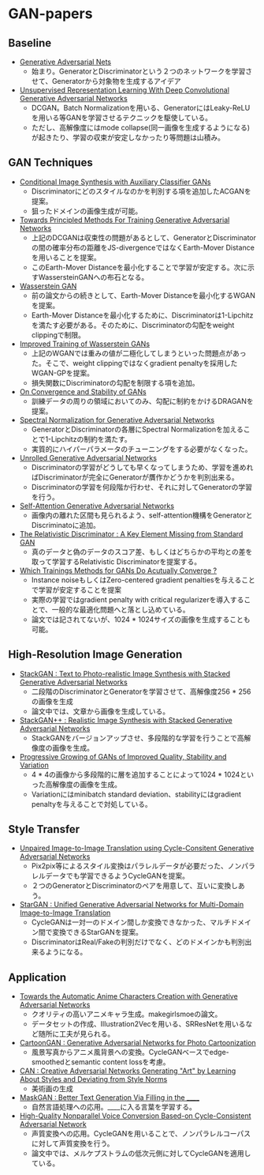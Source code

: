 # GAN-papers

## Baseline
- [Generative Adversarial Nets](http://papers.nips.cc/paper/5423-generative-adversarial-nets.pdf)
  - 始まり。GeneratorとDiscriminatorという２つのネットワークを学習させて、Generatorから対象物を生成するアイデア
- [Unsupervised Representation Learning With Deep Convolutional Generative Adversarial Networks](https://arxiv.org/pdf/1511.06434.pdf%C3%AF%C2%BC%E2%80%B0)
  - DCGAN。Batch Normalizationを用いる、GeneratorにはLeaky-ReLUを用いる等GANを学習させるテクニックを駆使している。
  - ただし、高解像度にはmode collapse(同一画像を生成するようになる)が起きたり、学習の収束が安定しなかったり等問題は山積み。

## GAN Techniques
- [Conditional Image Synthesis with Auxiliary Classifier GANs](https://arxiv.org/pdf/1610.09585.pdf)
  - Discriminatorにどのスタイルなのかを判別する項を追加したACGANを提案。
  - 狙ったドメインの画像生成が可能。
- [Towards Principled Methods For Training Generative Adversarial Networks](https://arxiv.org/pdf/1701.04862.pdf)
  - 上記のDCGANは収束性の問題があるとして、GeneratorとDiscriminatorの間の確率分布の距離をJS-divergenceではなくEarth-Mover Distanceを用いることを提案。
  - このEarth-Mover Distanceを最小化することで学習が安定する。次に示すWassersteinGANへの布石となる。
- [Wasserstein GAN](https://arxiv.org/pdf/1701.07875.pdf)
  - 前の論文からの続きとして、Earth-Mover Distanceを最小化するWGANを提案。
  - Earth-Mover Distanceを最小化するために、Discriminatorは1-Lipchitzを満たす必要がある。そのために、Discriminatorの勾配をweight clippingで制限。
- [Improved Training of Wasserstein GANs](https://arxiv.org/pdf/1704.00028.pdf)
  - 上記のWGANでは重みの値が二極化してしまうといった問題点があった。そこで、weight clippingではなくgradient penaltyを採用したWGAN-GPを提案。
  - 損失関数にDiscriminatorの勾配を制限する項を追加。
- [On Convergence and Stability of GANs](https://arxiv.org/pdf/1705.07215.pdf)
  - 訓練データの周りの領域においてのみ、勾配に制約をかけるDRAGANを提案。
- [Spectral Normalization for Generative Adversarial Networks](https://arxiv.org/pdf/1802.05957.pdf)
  - GeneratorとDiscriminatorの各層にSpectral Normalizationを加えることで1-Lipchitzの制約を満たす。
  - 実質的にハイパーパラメータのチューニングをする必要がなくなった。
- [Unrolled Generative Adversarial Networks](https://arxiv.org/pdf/1611.02163.pdf)
  - Discriminatorの学習がどうしても早くなってしまうため、学習を進めればDiscriminatorが完全にGeneratorが贋作かどうかを判別出来る。
  - Discriminatorの学習を何段階か行わせ、それに対してGeneratorの学習を行う。
- [Self-Attention Generative Adversarial Networks](https://arxiv.org/pdf/1805.08318.pdf)
  - 画像内の離れた区間も見られるよう、self-attention機構をGeneratorとDiscriminatoに追加。
- [The Relativistic Discriminator : A Key Element Missing from Standard GAN](https://arxiv.org/pdf/1807.00734.pdf)
  - 真のデータと偽のデータのスコア差、もしくはどちらかの平均との差を取って学習するRelativistic Discriminatorを提案する。
- [Which Trainings Methods for GANs Do Acutually Converge ?](https://arxiv.org/pdf/1801.04406.pdf)
  - Instance noiseもしくはZero-centered gradient penaltiesを与えることで学習が安定することを提案
  - 実際の学習ではgradient penalty with critical regularizerを導入することで、一般的な最適化問題へと落とし込めている。
  - 論文では記されてないが、1024 * 1024サイズの画像を生成することも可能。
  
## High-Resolution Image Generation
- [StackGAN : Text to Photo-realistic Image Synthesis with Stacked Generative Adversarial Networks](https://arxiv.org/pdf/1612.03242.pdf)
  - 二段階のDiscriminatorとGeneratorを学習させて、高解像度256 * 256の画像を生成
  - 論文中では、文章から画像を生成している。
- [StackGAN++ : Realistic Image Synthesis with Stacked Generative Adversarial Networks](https://arxiv.org/pdf/1710.10916.pdf)
  - StackGANをバージョンアップさせ、多段階的な学習を行うことで高解像度の画像を生成。
- [Progressive Growing of GANs of Improved Quality, Stability and Variation](https://arxiv.org/pdf/1710.10196.pdf)
  - 4 * 4の画像から多段階的に層を追加することによって1024 * 1024といった高解像度の画像を生成。
  - Variationにはminibatch standard deviation、stabilityにはgradient penaltyを与えることで対処している。
  
## Style Transfer
- [Unpaired Image-to-Image Translation using Cycle-Consitent Generative Adversarial Networks](https://arxiv.org/pdf/1703.10593.pdf)
  - Pix2pix等によるスタイル変換はパラレルデータが必要だった、ノンパラレルデータでも学習できるようCycleGANを提案。
  - ２つのGeneratorとDiscriminatorのペアを用意して、互いに変換しあう。
- [StarGAN : Unified Generative Adversarial Networks for Multi-Domain Image-to-Image Translation](https://arxiv.org/pdf/1711.09020.pdf)
  - CycleGANは一対一のドメイン間しか変換できなかった、マルチドメイン間で変換できるStarGANを提案。
  - DiscriminatorはReal/Fakeの判別だけでなく、どのドメインかも判別出来るようになる。
  
## Application
- [Towards the Automatic Anime Characters Creation with Generative Adversarial Networks](https://arxiv.org/pdf/1708.05509.pdf)
  - クオリティの高いアニメキャラ生成。makegirlsmoeの論文。
  - データセットの作成、Illustration2Vecを用いる、SRResNetを用いるなど随所に工夫が見られる。
- [CartoonGAN : Generative Adversarial Networks for Photo Cartoonization](http://openaccess.thecvf.com/content_cvpr_2018/papers/Chen_CartoonGAN_Generative_Adversarial_CVPR_2018_paper.pdf)
  - 風景写真からアニメ風背景への変換。CycleGANベースでedge-smoothedとsemantic content lossを考慮。
- [CAN : Creative Adversarial Networks Generating "Art" by Learning About Styles and Deviating from Style Norms](https://arxiv.org/pdf/1706.07068.pdf)
  - 美術画の生成
- [MaskGAN : Better Text Generation Via Filling in the ____](https://arxiv.org/pdf/1801.07736.pdf)
  - 自然言語処理への応用。____に入る言葉を学習する。
- [High-Quality Nonparallel Voice Conversion Based-on Cycle-Consistent Adversarial Network](https://arxiv.org/pdf/1804.00425.pdf)
  - 声質変換への応用。CycleGANを用いることで、ノンパラレルコーパスに対して声質変換を行う。
  - 論文中では、メルケプストラムの低次元側に対してCycleGANを適用している。
